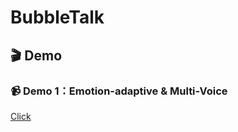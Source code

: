 # BubbleTalk

## 🎬 Demo

### 📹 Demo 1：Emotion-adaptive & Multi-Voice
[Click](./emotion-adaptive.mp4)
